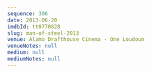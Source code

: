 ```yaml
---
sequence: 306
date: 2013-06-20
imdbId: tt0770828
slug: man-of-steel-2013
venue: Alamo Drafthouse Cinema - One Loudoun
venueNotes: null
medium: null
mediumNotes: null
---
```

